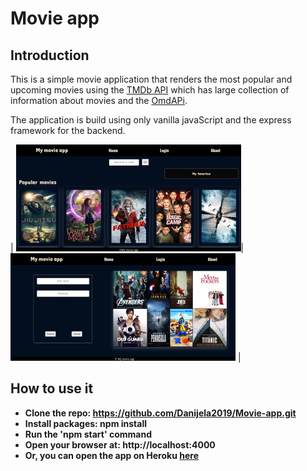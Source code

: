 # Movie app

## Introduction

This is a simple movie application that renders the most popular and upcoming movies using the [TMDb API](https://www.themoviedb.org/) which has large collection of information about movies and the [OmdAPi](http://www.omdbapi.com).

The application is build using only vanilla javaScript and the express framework for the backend.

| ![Hero page](cover1.png)| ![Login page](cover2.png) |

## How to use it

- **Clone the repo: https://github.com/Danijela2019/Movie-app.git**
- **Install packages: npm install**
- **Run the 'npm start' command**
- **Open your browser at: http://localhost:4000**
- **Or, you can open the app on Heroku [here](https://mymovieapp2020.herokuapp.com/)**
